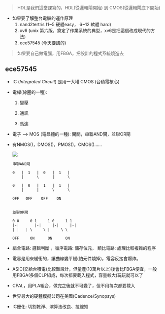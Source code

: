 > HDL是我們這堂課寫的，HDL(從邏輯閘開始) 到 CMOS(從邏輯閘底下開始)

* 如果要了解整台電腦的運作原理
  1. nand2tertris (1~5 硬體easy， 6~12 軟體 hard)
  2. xv6 (unix 第六版，奠定了作業系統的典型，xv6是把這個改成現代的方法)
  3. ece57545 (今天要講的)



> 如果要自己做電腦，用FBGA，把設計的程式系統燒進去



## ece57545

* IC (*Integrated Circuit*) 是用一大堆 CMOS (台積電核心)

* 電桿(線圈的一種):  

  1. 變壓
  2. 通訊

  3. 馬達

* 電子 --> MOS (電晶體的一種):  開關，串聯AND閘，並聯OR閘

* 有NMOS()，DMOS()，PMOS()，CMOS()......

  ![](D:.\MOS.png)

  ```
  串聯AND閘
  
  0   |  1   |  0   |  1   |
      |      \      |      \
      
  0   |  0   |  1   |  1   |
      |      |      \      \
      
  OFF   OFF    OFF    ON
  
  
  並聯OR閘
  
  0 0     0 1     1 0     1 1
  |-|	    |-| 	|-|	    |-|
  | | 	| \  	\ |	    \ \
  
  OFF     ON      ON      ON
  ```

  

* 組合電路: 邏輯判斷 ，循序電路: 儲存位元， 類比電路: 處理比較複雜的程序
* 電容是用來緩衝的，讓曲線變平緩(怕元件燒掉)，電容反接會爆炸。
* ASIC(交給台積電)比較難設計，但量產(10萬片以上)後會比FBGA便宜，一般用FBGA(多個CLP組成，每次都要載入程式，容量較大)玩玩就可以了
* CPAL，用PLA組合，做完之後就不可變了，但不用每次都要載入
* 世界最大的硬體模擬公司在美國(Cadence/Synopsys)
* IC優化: 切割乾淨、演算法改良、拉線短

